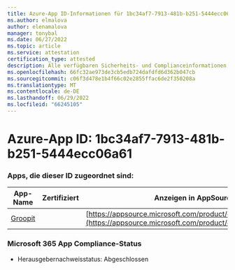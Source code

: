 ```yaml
---
title: Azure-App ID-Informationen für 1bc34af7-7913-481b-b251-5444ecc06a61
ms.author: elmalova
author: elenamalova
manager: tonybal
ms.date: 06/27/2022
ms.topic: article
ms.service: attestation
certification_type: attested
description: Alle verfügbaren Sicherheits- und Complianceinformationen für 1bc34af7-7913-481b-b251-5444ecc06a61.
ms.openlocfilehash: 66fc32ae973de3cb5edb724dafdfd6d362b047cb
ms.sourcegitcommit: c06f3d478e1b4f66c02e2855ffac6de2f350208a
ms.translationtype: MT
ms.contentlocale: de-DE
ms.lasthandoff: 06/29/2022
ms.locfileid: "66245105"
---
```

# <a name="azure-app-id-1bc34af7-7913-481b-b251-5444ecc06a61"></a>Azure-App ID: 1bc34af7-7913-481b-b251-5444ecc06a61


### <a name="apps-associated-with-this-id"></a>Apps, die dieser ID zugeordnet sind:
| **App-Name** | **Zertifiziert** | **Anzeigen in AppSource** |
|--------------|---------------|-----------------------|
| [Groopit](../forward/WA200003818.md) |  | [https://appsource.microsoft.com/product/office/WA200003818](https://appsource.microsoft.com/product/office/WA200003818) |

### <a name="microsoft-365-app-compliance-status"></a>Microsoft 365 App Compliance-Status
- Herausgebernachweisstatus: Abgeschlossen
